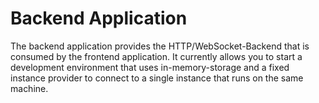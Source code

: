 # Backend Application

The backend application provides the HTTP/WebSocket-Backend that is consumed by
the frontend application. It currently allows you to start a development
environment that uses in-memory-storage and a fixed instance provider to connect
to a single instance that runs on the same machine.
